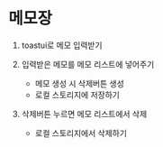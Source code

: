 # 메모장

1. toastui로 메모 입력받기

2. 입력받은 메모를 메모 리스트에 넣어주기

   - 메모 생성 시 삭제버튼 생성
   - 로컬 스토리지에 저장하기

3. 삭제버튼 누르면 메모 리스트에서 삭제

   - 로컬 스토리지에서 삭제하기
